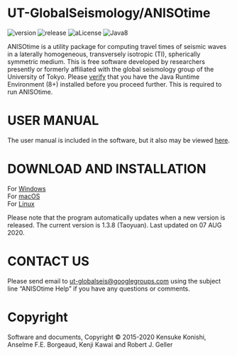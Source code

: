 # UT-GlobalSeismology/ANISOtime

![version](https://img.shields.io/badge/version-1.3.8-yellow.svg)
![release](https://img.shields.io/badge/release-Taoyuan-yellow.svg)
![aLicense](https://img.shields.io/badge/license-GPL--3-blue.svg?style=flat)
![Java8](https://img.shields.io/badge/dependencies-JRE%208-brightgreen.svg)

ANISOtime is a utility package for computing travel times of seismic waves in a laterally homogeneous, transversely isotropic (TI), spherically symmetric medium. This is free software developed by researchers presently or formerly affiliated with the global seismology group of the University of Tokyo. 
Please [verify](https://java.com/en/download/installed8.jsp) that you have the Java Runtime Environment (8+) installed before you proceed further. This is required to run ANISOtime.

# USER MANUAL

The user manual is included in the software, but it also may be viewed [here](https://bit.ly/3ajBKCM).   

# DOWNLOAD AND INSTALLATION

For [Windows](https://bit.ly/2QUnqJr)<br>
For [macOS](https://bit.ly/2Xdq5QI)<br>
For [Linux](https://bit.ly/2Xdq5QI)

Please note that the program automatically updates when a new version is released. 
The current version is 1.3.8 (Taoyuan). Last updated on 07 AUG 2020.

# CONTACT US 

Please send email to ut-globalseis@googlegroups.com using the subject line “ANISOtime Help” if you have any questions or comments. 

# Copyright

Software and documents, Copyright © 2015-2020 Kensuke Konishi, Anselme F.E. Borgeaud, Kenji Kawai and Robert J. Geller
